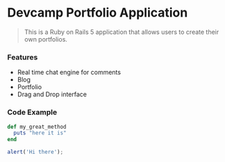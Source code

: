 # Devcamp Portfolio Application

> This is a Ruby on Rails 5 application that allows users to create their own portfolios.

### Features

- Real time chat engine for comments
- Blog
- Portfolio
- Drag and Drop interface

### Code Example

```ruby
def my_great_method
  puts "here it is"
end
```

```javascript
alert('Hi there');
```


